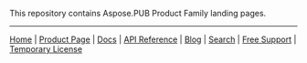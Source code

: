 This repository contains Aspose.PUB Product Family landing pages.

------------
[Home](https://www.aspose.com/) | [Product Page](https://products.aspose.com/pub/) | [Docs](https://docs.aspose.com/pub/) | [API Reference](https://reference.aspose.com/pub) | [Blog](https://blog.aspose.com/category/pub/) | [Search](https://search.aspose.com/) | [Free Support](https://forum.aspose.com/c/pub) |  [Temporary License](https://purchase.aspose.com/temporary-license)


